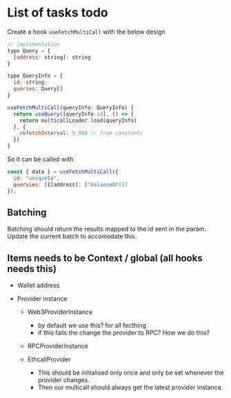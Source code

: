 # List of tasks todo

Create a hook `useFetchMultiCall` with the below design

```js
// implementation
type Query = {
  [address: string]: string
}

type QueryInfo = {
  id: string;
  queries: Query[]
}

useFetchMultiCall(queryInfo: QueryInfo) {
  return useQuery([queryInfo.id], () => {
    return multicallLoader.load(queryInfo)
  }, {
    refetchInterval: 5_000 // from constants
  })
}
```

So it can be called with

```js
const { data } = useFetchMultiCall({
  id: "uniqueId",
  queryies: [{[address]: ["balanceOf]}]
});
```

## Batching

Batching should return the results mapped to the id sent in the param. Update the current batch to accomodate this.

## Items needs to be Context / global (all hooks needs this)

- Wallet address
- Provider instance

  - Web3ProviderInstance
    - by default we use this? for all fecthing
    - if this fails the change the provider to RPC? How we do this?
  - RPCProviderInstance

  - EthcallProvider
    - This should be initialised only once and only be set whenever the provider changes.
    - Then our multicall should always get the latest provider instance.
